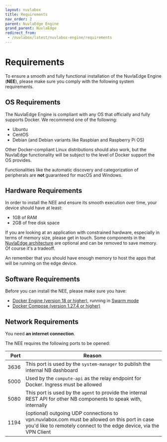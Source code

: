 ```yaml
---
layout: nuvlabox
title: Requirements
nav_order: 2
parent: NuvlaEdge Engine
grand_parent: NuvlaEdge
redirect_from:
 - /nuvlabox/latest/nuvlabox-engine/requirements
---
```


# Requirements

To ensure a smooth and fully functional installation of the NuvlaEdge Engine (**NEE**), please make sure you comply with the following system requirements.


## OS Requirements

The NuvlaEdge Engine is compliant with any OS that officially and fully supports Docker. We recommend one of the following:
- Ubuntu
- CentOS
- Debian (and Debian variants like Raspbian and Raspberry Pi OS)

Other Docker-compliant Linux distributions should also work, but the NuvlaEdge functionality will be subject to the level of Docker support the OS provides. 

Functionalities like the automatic discovery and categorization of peripherals are **not** guaranteed for macOS and Windows.


## Hardware Requirements

In order to install the NEE and ensure its smooth execution over time, your device should have at least:

- 1GB of RAM
- 2GB of free disk space

If you are looking at an application with constrained hardware, especially in terms of memory size, please get in touch. Some components in the [NuvlaEdge architecture](/nuvlabox/nuvlabox-engine/v2/architecture/) are optional and can be removed to save memory.  Of course it's a tradeoff.

An remember that you should have enough memory to host the apps that will be running on the edge device. 

## Software Requirements

Before you can install the NEE, please make sure you have:

- [Docker Engine (version 18 or higher)](https://docs.docker.com/install/#supported-platforms), running in [Swarm mode](https://docs.docker.com/engine/swarm/swarm-tutorial/)
- [Docker Compose (version 1.27.4 or higher)](https://docs.docker.com/compose/install/)


## Network Requirements

You need **an internet connection**.

The NEE requires the following ports to be opened:

| Port 	| Reason 	|
|-:	|-	|
| 3636  | This port is used by the `system-manager` to publish the internal NB dashboard |
| 5000 	| Used by the `compute-api` as the relay endpoint for Docker. Ingress must be allowed |
| 5080  | This port is used by the `agent` to provide the internal REST API for other NB components to speak with, internally |
| 1194  | (optional) outgoing UDP connections to vpn.nuvlabox.com must be allowed on this port in case you'd like to remotely connect to the edge device, via the VPN Client | 
